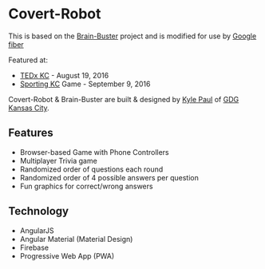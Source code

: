 # Covert-Robot

This is based on the [Brain-Buster](https://github.com/neojato/brain-buster) project and is modified for use by [Google fiber](https:/fiber.google.com)

Featured at:

* [TEDx KC](http://www.tedxkc.org) - August 19, 2016
* [Sporting KC](http://www.sportingkc.com/) Game - September 9, 2016

Covert-Robot & Brain-Buster are built & designed by [Kyle Paul](https://github.com/neojato) of [GDG Kansas City](https://gdgkc.org).

## Features

* Browser-based Game with Phone Controllers
* Multiplayer Trivia game
* Randomized order of questions each round
* Randomized order of 4 possible answers per question
* Fun graphics for correct/wrong answers

## Technology

* AngularJS
* Angular Material (Material Design)
* Firebase
* Progressive Web App (PWA)